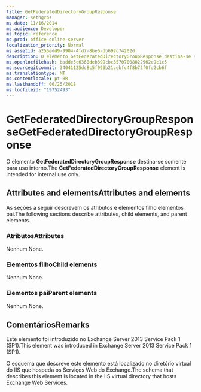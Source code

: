 ```yaml
---
title: GetFederatedDirectoryGroupResponse
manager: sethgros
ms.date: 11/16/2014
ms.audience: Developer
ms.topic: reference
ms.prod: office-online-server
localization_priority: Normal
ms.assetid: a255edd9-9904-4fd7-8be6-db692c74202d
description: O elemento GetFederatedDirectoryGroupResponse destina-se somente para uso interno.
ms.openlocfilehash: badde5c6360deb399cbc35707008822962e9c1c5
ms.sourcegitcommit: 34041125dc8c5f993b21cebfc4f8b72f0fd2cb6f
ms.translationtype: MT
ms.contentlocale: pt-BR
ms.lasthandoff: 06/25/2018
ms.locfileid: "19752493"
---
```

# <a name="getfederateddirectorygroupresponse"></a><span data-ttu-id="e50f5-103">GetFederatedDirectoryGroupResponse</span><span class="sxs-lookup"><span data-stu-id="e50f5-103">GetFederatedDirectoryGroupResponse</span></span>

<span data-ttu-id="e50f5-104">O elemento **GetFederatedDirectoryGroupResponse** destina-se somente para uso interno.</span><span class="sxs-lookup"><span data-stu-id="e50f5-104">The **GetFederatedDirectoryGroupResponse** element is intended for internal use only.</span></span> 

## <a name="attributes-and-elements"></a><span data-ttu-id="e50f5-105">Attributes and elements</span><span class="sxs-lookup"><span data-stu-id="e50f5-105">Attributes and elements</span></span>

<span data-ttu-id="e50f5-106">As seções a seguir descrevem os atributos e elementos filho elementos pai.</span><span class="sxs-lookup"><span data-stu-id="e50f5-106">The following sections describe attributes, child elements, and parent elements.</span></span>
  
### <a name="attributes"></a><span data-ttu-id="e50f5-107">Atributos</span><span class="sxs-lookup"><span data-stu-id="e50f5-107">Attributes</span></span>

<span data-ttu-id="e50f5-108">Nenhum.</span><span class="sxs-lookup"><span data-stu-id="e50f5-108">None.</span></span>
  
### <a name="child-elements"></a><span data-ttu-id="e50f5-109">Elementos filho</span><span class="sxs-lookup"><span data-stu-id="e50f5-109">Child elements</span></span>

<span data-ttu-id="e50f5-110">Nenhum.</span><span class="sxs-lookup"><span data-stu-id="e50f5-110">None.</span></span>
  
### <a name="parent-elements"></a><span data-ttu-id="e50f5-111">Elementos pai</span><span class="sxs-lookup"><span data-stu-id="e50f5-111">Parent elements</span></span>

<span data-ttu-id="e50f5-112">Nenhum.</span><span class="sxs-lookup"><span data-stu-id="e50f5-112">None.</span></span>
  
## <a name="remarks"></a><span data-ttu-id="e50f5-113">Comentários</span><span class="sxs-lookup"><span data-stu-id="e50f5-113">Remarks</span></span>

<span data-ttu-id="e50f5-114">Este elemento foi introduzido no Exchange Server 2013 Service Pack 1 (SP1).</span><span class="sxs-lookup"><span data-stu-id="e50f5-114">This element was introduced in Exchange Server 2013 Service Pack 1 (SP1).</span></span>
  
<span data-ttu-id="e50f5-115">O esquema que descreve este elemento está localizado no diretório virtual do IIS que hospeda os Serviços Web do Exchange.</span><span class="sxs-lookup"><span data-stu-id="e50f5-115">The schema that describes this element is located in the IIS virtual directory that hosts Exchange Web Services.</span></span>
  

